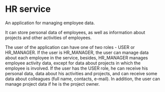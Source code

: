 # HR service

An application for managing employee data.

It can store personal data of employees, as well as information about projects and other activities of employees.

The user of the application can have one of two roles - USER or HR_MANAGER.
If the user is HR_MANAGER, the user can manage data about each employee in the service, besides, HR_MANAGER manages employee activity data, except for data about projects in which the employee is involved.
If the user has the USER role, he can receive his personal data, data about his activities and projects, and can receive some data about colleagues (full name, contacts, e-mail).
In addition, the user can manage project data if he is the project owner.